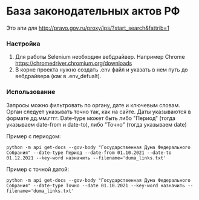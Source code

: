 #  База законодательных актов РФ

Это апи для http://pravo.gov.ru/proxy/ips/?start_search&fattrib=1

### Настройка
1. Для работы Selenium необходим вебдрайвер. Например Chrome https://chromedriver.chromium.org/downloads
2. В корне проекта нужно создать .env файл и указать в нем путь до вебдрайвера (как в .env_defualt).

### Использование
Запросы можно фильтровать по органу, дате и ключевым словам. Орган следует указывать точно так, как на сайте. 
Даты указываются в формате дд.мм.гггг. 
Date-type может быть либо "Период" (тогда указываем date-from и date-to), либо "Точно" (тогда указываем date)

Пример c периодом:
```
python -m api get-docs --gov-body "Государственная Дума Федерального Собрания" --date-type Период --date-from 01.10.2021 --date-to 01.12.2021 --key-word назначить --filename='duma_links.txt'
```

Пример c точной датой:
```
python -m api get-docs --gov-body "Государственная Дума Федерального Собрания" --date-type Точно --date 01.10.2021 --key-word назначить --filename='duma_links.txt'
```
